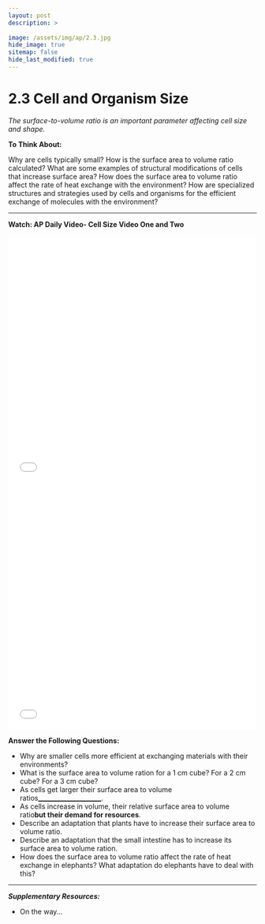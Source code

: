 ```yaml
---
layout: post
description: >
  
image: /assets/img/ap/2.3.jpg
hide_image: true
sitemap: false
hide_last_modified: true
---
```


# 2.3 Cell and Organism Size

*The surface-to-volume ratio is an important parameter affecting cell size and shape.*

**To Think About:** 

Why are cells typically small?  How is the surface area to volume ratio calculated?  What are some examples of structural modifications of cells that increase surface area?  How does the surface area to volume ratio affect the rate of heat exchange with the environment?  How are specialized structures and strategies used by cells and organisms for the efficient exchange of molecules with the environment?

---

**Watch: AP Daily Video- Cell Size Video One and Two**

<iframe src="//player.bilibili.com/player.html?isOutside=true&aid=762646093&bvid=BV1964y1a7Xj&cid=402440762&p=11&high_quality=1&danmaku=0&autoplay=0" allowfullscreen="allowfullscreen" width="100%" height="500" scrolling="no" frameborder="0" sandbox="allow-top-navigation allow-same-origin allow-forms allow-scripts"></iframe>

<iframe src="//player.bilibili.com/player.html?isOutside=true&aid=762646093&bvid=BV1964y1a7Xj&cid=402440981&p=12&high_quality=1&danmaku=0&autoplay=0" allowfullscreen="allowfullscreen" width="100%" height="500" scrolling="no" frameborder="0" sandbox="allow-top-navigation allow-same-origin allow-forms allow-scripts"></iframe>

**Answer the Following Questions:**

- Why are smaller cells more efficient at exchanging materials with their environments?
- What is the surface area to volume ration for a 1 cm cube? For a 2 cm cube? For a 3 cm cube?
- As cells get larger their surface area to volume ratios<u>____________________</u>.
- As cells increase in volume, their relative surface area to volume ratio<u>____________________</u>but their demand for resources<u>____________________</u>.
- Describe an adaptation that plants have to increase their surface area to volume ratio.
- Describe an adaptation that the small intestine has to increase its surface area to volume ration.
- How does the surface area to volume ratio affect the rate of heat exchange in elephants? What adaptation do elephants have to deal with this? 

---

***Supplementary Resources:*** 

- On the way...